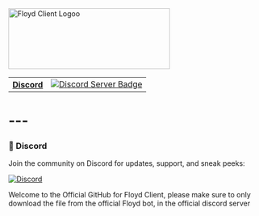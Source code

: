 <img src="https://iili.io/KJo52vn.png" alt="Floyd Client Logoo" width="320" height="120">
<br>
<table>
  <tr>
    <th><a href="#server-invite">Discord</a></th>
    <td>
      <a target="_blank" href="https://discord.gg/DhbSvxRuMk">
        <img src="https://dcbadge.limes.pink/api/server/DhbSvxRuMk" alt="Discord Server Badge" />
      </a>
    </td>
  </tr>
</table>

# ---

### 💬 Discord  

Join the community on Discord for updates, support, and sneak peeks:  

[![Discord](https://iili.io/FpmXh9p.png)](https://discord.gg/DhbSvxRuMk)  

Welcome to the Official GitHub for Floyd Client, please make sure to only download the file from the official Floyd bot, in the official discord server
